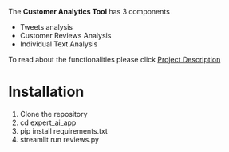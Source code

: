 The **Customer Analytics Tool**  has 3 components   
* Tweets analysis       
* Customer Reviews Analysis 
* Individual Text Analysis    

To read about the functionalities please click [Project Description](../ProjectDescription.md)      

# Installation  

1. Clone the repository
2. cd expert_ai_app   
3. pip install requirements.txt
4. streamlit run reviews.py          

